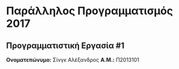 # Παράλληλος Προγραμματισμός 2017
## Προγραμματιστική Εργασία #1

**Ονοματεπώνυμο:** Σίνγκ Αλέξανδρος
**Α.Μ.:** Π2013101


